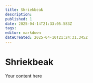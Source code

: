 ```yaml
---
title: Shriekbeak
description: 
published: 1
date: 2025-04-14T21:33:05.583Z
tags: 
editor: markdown
dateCreated: 2025-04-10T21:24:31.345Z
---
```


# Shriekbeak
Your content here

